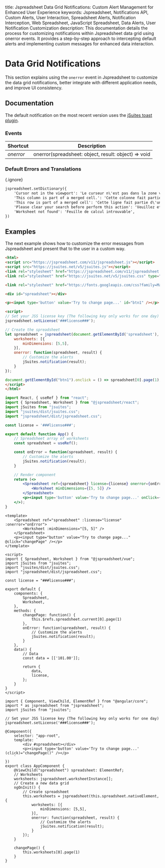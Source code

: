title: Jspreadsheet Data Grid Notifications: Custom Alert Management for Enhanced User Experience
keywords: Jspreadsheet, Notifications API, Custom Alerts, User Interaction, Spreadsheet Alerts, Notification Interception, Web Spreadsheet, JavaScript Spreadsheet, Data Alerts, User Notification Customization
description: This documentation details the process for customizing notifications within Jspreadsheet data grid using onerror events. It provides a step-by-step approach to intercepting default alerts and implementing custom messages for enhanced data interaction. 

# Data Grid Notifications

This section explains using the `onerror` event in Jspreadsheet to customize the data grid notifications, better integrate with different application needs, and improve UI consistency.

## Documentation

The default notification on the most recent version uses the [jSuites toast plugin](https://jsuites.net/docs/javascript-toast).

### Events

| Shortcut    | Description                                          |
|-------------|------------------------------------------------------|
| *onerror*   | onerror(spreadsheet: object, result: object) => void |

### Default Errors and Translations

{.ignore}
```html
jspreadsheet.setDictionary({
    'Cursor not in the viewport': 'Le curseur n\'est pas dans la zone visible',
    'This column is part of a merged cell.': 'Cette colonne fait partie d\'une cellule fusionnée.',
    'This row is part of a merged cell': 'Cette ligne fait partie d\'une cellule fusionnée',
    'Please clear your search before perform this action': 'Veuillez effacer votre recherche avant d\'exécuter cette action',
    'Worksheet not found': 'Feuille de calcul introuvable',
})
```

## Examples

The next example shows how to customize the error messages from Jspreadsheet and present that to the user in a custom way.

```html
<html>
<script src="https://jspreadsheet.com/v11/jspreadsheet.js"></script>
<script src="https://jsuites.net/v5/jsuites.js"></script>
<link rel="stylesheet" href="https://jspreadsheet.com/v11/jspreadsheet.css" type="text/css" />
<link rel="stylesheet" href="https://jsuites.net/v5/jsuites.css" type="text/css" />

<link rel="stylesheet" href="https://fonts.googleapis.com/css?family=Material+Icons" />

<div id="spreadsheet"></div>

<p><input type='button' value='Try to change page...' id="btn1" /></p>

<script>
// Set your JSS license key (The following key only works for one day)
jspreadsheet.setLicense('###license###');

// Create the spreadsheet
let spreadsheet = jspreadsheet(document.getElementById('spreadsheet'), {
    worksheets: [{
        minDimensions: [5,5],
    }],
    onerror: function(spreadsheet, result) {
        // Customize the alerts
        jSuites.notification(result);
    }
});

document.getElementById("btn1").onclick = () => spreadsheet[0].page(1);
</script>
</html>
```
```jsx
import React, { useRef } from "react";
import { Spreadsheet, Worksheet } from "@jspreadsheet/react";
import jSuites from "jsuites";
import "jsuites/dist/jsuites.css";
import "jspreadsheet/dist/jspreadsheet.css";

const license = '###license###';

export default function App() {
    // Spreadsheet array of worksheets
    const spreadsheet = useRef();

    const onError = function(spreadsheet, result) {
        // Customize the alerts
        jSuites.notification(result);
    }

    // Render component
    return (<>
        <Spreadsheet ref={spreadsheet} license={license} onerror={onError}>
            <Worksheet minDimensions={[5, 5]} />
        </Spreadsheet>
        <p><input type='button' value='Try to change page...' onClick={() => spreadsheet.current[0].page(1)} /></p>
    </>);
}
```
```vue
<template>
    <Spreadsheet ref="spreadsheet" :license="license" :onerror="onError">
        <Worksheet :minDimensions="[5, 5]" />
    </Spreadsheet>
    <p><input type="button" value="Try to change page..." @click="changePage" /></p>
</template>

<script>
import { Spreadsheet, Worksheet } from "@jspreadsheet/vue";
import jSuites from "jsuites";
import "jsuites/dist/jsuites.css";
import "jspreadsheet/dist/jspreadsheet.css";

const license = "###license###";

export default {
    components: {
        Spreadsheet,
        Worksheet,
    },
    methods: {
        changePage: function() {
            this.$refs.spreadsheet.current[0].page(1)
        },
        onError: function(spreadsheet, result) {
            // Customize the alerts
            jSuites.notification(result);
        }
    },
    data() {
        // Data
        const data = [['101.00']];
        
        return {
            data,
            license,
        };
    }
}
</script>
```
```angularjs
import { Component, ViewChild, ElementRef } from "@angular/core";
import * as jspreadsheet from "jspreadsheet";
import jSuites from "jsuites";

// Set your JSS license key (The following key only works for one day)
jspreadsheet.setLicense('###license###');

@Component({
    selector: "app-root",
    template: `
        <div #spreadsheet></div>
        <p><input type='button' value='Try to change page...' (click)="changePage()" /></p>
    `
})
export class AppComponent {
    @ViewChild("spreadsheet") spreadsheet: ElementRef;
    // Worksheets
    worksheets: jspreadsheet.worksheetInstance[];
    // Create a new data grid
    ngOnInit() {
        // Create spreadsheet
        this.worksheets = jspreadsheet(this.spreadsheet.nativeElement, {
            worksheets: [{
                minDimensions: [5,5],
            }],
            onerror: function(spreadsheet, result) {
                // Customize the alerts
                jSuites.notification(result);
            }
        });
    }

    changePage() {
        this.worksheets[0].page(1)
    }
}
```


